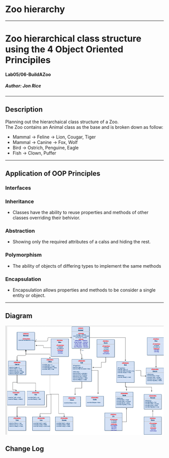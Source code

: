 # Zoo hierarchy
------------------------------

# Zoo hierarchical class structure using the 4 Object Oriented Principiles 
#### Lab05/06-BuildAZoo
##### *Author: Jon Rice*

------------------------------

## Description
Planning out the hierarchaical class structure of a Zoo.  
The Zoo contains an Animal class as the base and is broken down as follow:
- Mammal -> Feline -> Lion, Cougar, Tiger
- Mammal -> Canine -> Fox, Wolf
- Bird -> Ostrich, Penguine, Eagle
- Fish -> Clown, Puffer
------------------------------
## Application of OOP Principles

### Interfaces

### Inheritance
- Classes have the ability to reuse properties and methods of other classes overriding their behivior.

### Abstraction
- Showing only the required attributes of a calss and hiding the rest.

### Polymorphism
- The ability of objects of differing types to implement the same methods

### Encapsulation
- Encapsulation allows properties and methods to be consider a single entity or object.
------------------------------
## Diagram
![Drawing](https://github.com/RevYolution/Zoo/blob/master/assets/ZooDiagramInterfaces.PNG)



## Change Log
